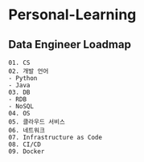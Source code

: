 # Personal-Learning
## Data Engineer Loadmap
~~~
01. CS
02. 개발 언어
- Python
- Java
03. DB
- RDB
- NoSQL
04. OS
05. 클라우드 서비스
06. 네트워크
07. Infrastructure as Code
08. CI/CD
09. Docker
~~~
